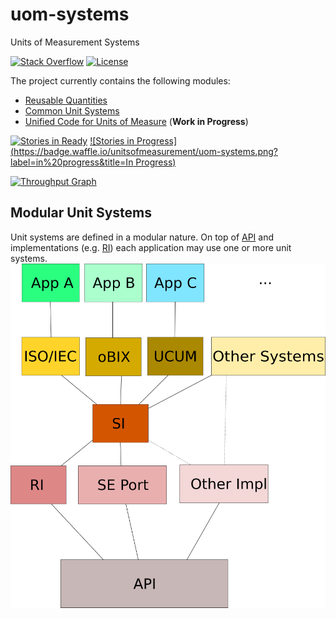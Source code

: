 uom-systems
===========

Units of Measurement Systems

[![Stack Overflow](http://img.shields.io/badge/stack%20overflow-unit%20systems-4183C4.svg)](http://stackoverflow.com/search?q=unit+systems)
[![License](http://img.shields.io/badge/license-BSD3-blue.svg)](http://opensource.org/licenses/BSD-3-Clause)

The project currently contains the following modules:

- [Reusable Quantities](quantity)
- [Common Unit Systems](common)
- [Unified Code for Units of Measure](ucum) (**Work in Progress**)

[![Stories in Ready](https://badge.waffle.io/unitsofmeasurement/uom-systems.png?label=ready&title=Ready)](https://waffle.io/unitsofmeasurement/uom-systems)
[![Stories in Progress](https://badge.waffle.io/unitsofmeasurement/uom-systems.png?label=in%20progress&title=In Progress)](https://waffle.io/unitsofmeasurement/uom-systems)

[![Throughput Graph](https://graphs.waffle.io/unitsofmeasurement/uom-systems/throughput.svg)](https://waffle.io/unitsofmeasurement/uom-systems/metrics)

Modular Unit Systems
-------------------------------------
Unit systems are defined in a modular nature. On top of [API](../../../unit-api) and implementations (e.g. [RI](../../../unit-ri)) each application may use one or more unit systems.
![Dependencies](/src/site/resources/images/dependencies.png)
